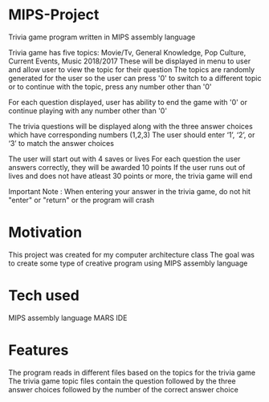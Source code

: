 # MIPS-Project
Trivia game program written in MIPS assembly language

Trivia game has five topics: 
  Movie/Tv, General Knowledge, Pop Culture, Current Events, Music 2018/2017
These will be displayed in menu to user and allow user to view the topic for their question
The topics are randomly generated for the user so the user can press '0' to switch to a different topic or to continue with the topic, press any number other than '0'

For each question displayed, user has ability to end the game with '0' or continue playing with any number other than '0'

The trivia questions will be displayed along with the three answer choices which have corresponding numbers (1,2,3)
The user should enter ‘1’, ‘2’, or ‘3’ to match the answer choices

The user will start out with 4 saves or lives
For each question the user answers correctly, they will be awarded 10 points
If the user runs out of lives and does not have atleast 30 points or more, the trivia game will end

Important Note :
When entering your answer in the trivia game, do not hit "enter" or "return" or the program will crash

# Motivation
This project was created for my computer architecture class
The goal was to create some type of creative program using MIPS assembly language

# Tech used
MIPS assembly language
MARS IDE

# Features
The program reads in different files based on the topics for the trivia game
The trivia game topic files contain the question followed by the three answer choices followed by the number of the correct answer choice

